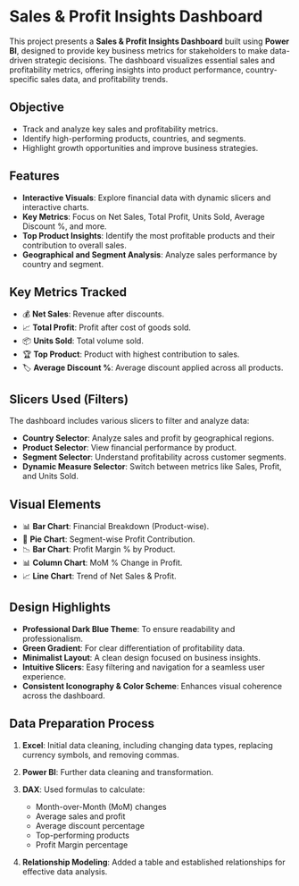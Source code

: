 # Sales & Profit Insights Dashboard

This project presents a **Sales & Profit Insights Dashboard** built using **Power BI**, designed to provide key business metrics for stakeholders to make data-driven strategic decisions. The dashboard visualizes essential sales and profitability metrics, offering insights into product performance, country-specific sales data, and profitability trends.

## Objective

- Track and analyze key sales and profitability metrics.
- Identify high-performing products, countries, and segments.
- Highlight growth opportunities and improve business strategies.

## Features

- **Interactive Visuals**: Explore financial data with dynamic slicers and interactive charts.
- **Key Metrics**: Focus on Net Sales, Total Profit, Units Sold, Average Discount %, and more.
- **Top Product Insights**: Identify the most profitable products and their contribution to overall sales.
- **Geographical and Segment Analysis**: Analyze sales performance by country and segment.
  
## Key Metrics Tracked

- 💰 **Net Sales**: Revenue after discounts.
- 📈 **Total Profit**: Profit after cost of goods sold.
- 📦 **Units Sold**: Total volume sold.
- 🏆 **Top Product**: Product with highest contribution to sales.
- 🏷️ **Average Discount %**: Average discount applied across all products.

## Slicers Used (Filters)

The dashboard includes various slicers to filter and analyze data:

- **Country Selector**: Analyze sales and profit by geographical regions.
- **Product Selector**: View financial performance by product.
- **Segment Selector**: Understand profitability across customer segments.
- **Dynamic Measure Selector**: Switch between metrics like Sales, Profit, and Units Sold.

## Visual Elements

- 📊 **Bar Chart**: Financial Breakdown (Product-wise).
- 🥧 **Pie Chart**: Segment-wise Profit Contribution.
- 📉 **Bar Chart**: Profit Margin % by Product.
- 📊 **Column Chart**: MoM % Change in Profit.
- 📈 **Line Chart**: Trend of Net Sales & Profit.

## Design Highlights

- **Professional Dark Blue Theme**: To ensure readability and professionalism.
- **Green Gradient**: For clear differentiation of profitability data.
- **Minimalist Layout**: A clean design focused on business insights.
- **Intuitive Slicers**: Easy filtering and navigation for a seamless user experience.
- **Consistent Iconography & Color Scheme**: Enhances visual coherence across the dashboard.

## Data Preparation Process

1. **Excel**: Initial data cleaning, including changing data types, replacing currency symbols, and removing commas.
2. **Power BI**: Further data cleaning and transformation.
3. **DAX**: Used formulas to calculate:
   - Month-over-Month (MoM) changes
   - Average sales and profit
   - Average discount percentage
   - Top-performing products
   - Profit Margin percentage

4. **Relationship Modeling**: Added a table and established relationships for effective data analysis.





